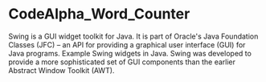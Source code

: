 # CodeAlpha_Word_Counter
Swing is a GUI widget toolkit for Java. It is part of Oracle's Java Foundation Classes (JFC) – an API for providing a graphical user interface (GUI) for Java programs. Example Swing widgets in Java. Swing was developed to provide a more sophisticated set of GUI components than the earlier Abstract Window Toolkit (AWT).
